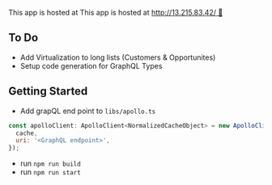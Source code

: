 This app is hosted at This app is hosted at [http://13.215.83.42/ 🚀](http://13.215.83.42/)  

## To Do

* Add Virtualization to long lists (Customers & Opportunites)
* Setup code generation for GraphQL Types

## Getting Started
* Add grapQL end point to `libs/apollo.ts`
```js
const apolloClient: ApolloClient<NormalizedCacheObject> = new ApolloClient({
  cache,
  uri: '<GraphQL endpoint>',
});
```
* run `npm run build`
* run `npm run start`

